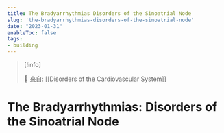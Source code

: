 ```yaml
---
title: The Bradyarrhythmias Disorders of the Sinoatrial Node
slug: 'the-bradyarrhythmias-disorders-of-the-sinoatrial-node'
date: "2023-01-31"
enableToc: false
tags:
- building
---
```


> [!info]
>
> 🌱 來自: [[Disorders of the Cardiovascular System]]

# The Bradyarrhythmias: Disorders of the Sinoatrial Node

